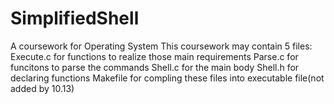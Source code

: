 # SimplifiedShell
A coursework for Operating System
This coursework may contain 5 files: 
Execute.c for functions to realize those main requirements
Parse.c for funcitons to parse the commands
Shell.c for the main body
Shell.h for declaring functions
Makefile for compling these files into executable file(not added by 10.13)
